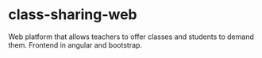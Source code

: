 # class-sharing-web
Web platform that allows teachers to offer classes and students to demand them. Frontend in angular and bootstrap.  
